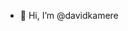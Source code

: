 - 👋 Hi, I’m @davidkamere



<!---
davidkamere/davidkamere is a ✨ special ✨ repository because its `README.md` (this file) appears on your GitHub profile.
You can click the Preview link to take a look at your changes.
--->
